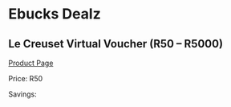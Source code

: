 
# Ebucks Dealz
## Le Creuset Virtual Voucher (R50 – R5000)
[Product Page](https://www.ebucks.com/web/shop/productSelected.do?prodId=275541283&catId=227677169)

Price: R50

Savings: 


	